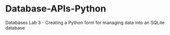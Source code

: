# Database-APIs-Python
Databases Lab 3 - Creating a Python form for managing data into an SQLite database
